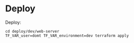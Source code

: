 # Deploy

Deploy:
```
cd deploy/dev/web-server
TF_VAR_user=domt TF_VAR_environment=dev terraform apply
```
